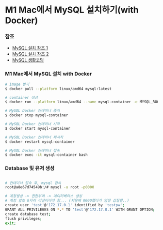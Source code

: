 # M1 Mac에서 MySQL 설치하기(with Docker)

### 참조
- [MySQL 설치 참조 1](https://junghyungil.tistory.com/201)
- [MySQL 설치 참조 2](https://poiemaweb.com/docker-mysql)
- [MySQL 생활코딩](https://www.opentutorials.org/course/2136/12020)

### M1 Mac에서 MySQL 설치 with Docker

``` bash
# image 받기
$ docker pull --platform linux/amd64 mysql:latest

# container 생성
$ docker run --platform linux/amd64 --name mysql-container -e MYSQL_ROOT_PASSWORD=0000 -d -p 3306:3306 mysql:latest

# MySQL Docker 컨테이너 중지
$ docker stop mysql-container

# MySQL Docker 컨테이너 시작
$ docker start mysql-container

# MySQL Docker 컨테이너 재시작
$ docker restart mysql-container

# MySQL Docker 컨테이너 접속
$ docker exec -it mysql-container bash

```

### Database 및 유저 생성

``` bash

# 컨테이너 접속 후, mysql 접속
root@a8e67d74549b:/# mysql -u root -p0000

# 계정생성 -> 권한부여 -> 데이터베이스 생성
# 계정 암호 8자리 이상이어야 함... (처음에 0000했다가 엄청 삽질함..)
create user 'test'@'172.17.0.1' identified by 'testpw';
GRANT ALL PRIVILEGES ON *.* TO 'test'@'172.17.0.1' WITH GRANT OPTION;
create database test;
flush privileges;
exit;
```

